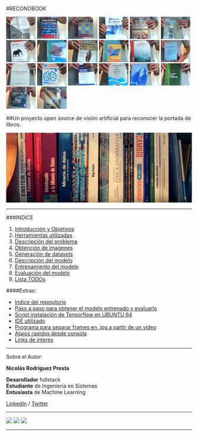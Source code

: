 #RECONOBOOK

<img src="./doc/img/1C.jpg" width="80">
<img src="./doc/img/2C.jpg" width="80">
<img src="./doc/img/3C.jpg" width="80">
<img src="./doc/img/4C.jpg" width="80">
<img src="./doc/img/5C.jpg" width="80"> 
<img src="./doc/img/6C.jpg" width="80"> 
<img src="./doc/img/7C.jpg" width="80"> 
<img src="./doc/img/8C.jpg" width="80"> 
<img src="./doc/img/9C.jpg" width="80"> 
<img src="./doc/img/10C.jpg" width="80"> 
<img src="./doc/img/11C.jpg" width="80"> 
<img src="./doc/img/12C.jpg" width="80">
<img src="./doc/img/13C.jpg" width="80"> 
<img src="./doc/img/14C.jpg" width="80"> 
<img src="./doc/img/15C.jpg" width="80"> 
<img src="./doc/img/16C.jpg" width="80"> 
<img src="./doc/img/17C.jpg" width="80"> 
<img src="./doc/img/18C.jpg" width="80"> 
<img src="./doc/img/19C.jpg" width="80"> 
<img src="./doc/img/20C.jpg" width="80">  

##Un proyecto open source de visión artificial para reconocer la portada de libros.

![Portada](./doc/img/portada2.jpg "Portada")

***

###INDICE
1.  [Introducción y Objetivos](./doc/objetivos.md)
2.  [Herramientas utilizadas](./doc/herramientas.md)
3.  [Descripción del problema](./doc/problema.md)
4.  [Obtención de imagenes](./doc/obtencion.md)
5.  [Generación de datasets](./doc/generacion.md)
6.  [Descripción del modelo](./doc/modelo.md)
7.  [Entrenamiento del modelo](./doc/entrenamiento.md)
8.  [Evaluación del modelo](./doc/evaluacion.md)
9. [Lista TODOs](./doc/TODO.md)


####Extras:
- [Indice del repositorio](./doc/indicerepo.md)
- [Paso a paso para obtener el modelo entrenado y evaluarlo](./doc/pasos.md)
- [Script instalación de Tensorflow en UBUNTU 64](./doc/ubuntu.md)
- [IDE utilizado](https://www.jetbrains.com/pycharm/)
- [Programa para separar frames en .jpg a partir de un video](https://www.dvdvideosoft.com/es/products/dvd/Free-Video-to-JPG-Converter.htm)
- [Atajos rapidos desde consola](./doc/atajos.md)
- [Links de interes](./doc/links.md)


***

Sobre el Autor:

**Nicolás Rodriguez Presta**


**Desarollador** fullstack  
**Estudiante** de Ingenieria en Sistemas   
**Entusiasta** de Machine Learning  


[LinkedIn](https://www.linkedin.com/in/nicolaspresta/) / 
[Twitter](https://twitter.com/nicolaspresta)

***

<img src="http://blog.desdelinux.net/wp-content/uploads/2016/04/ubuntu.png" height="200">
<img src="https://i.ytimg.com/vi/oZikw5k_2FM/maxresdefault.jpg" height="200">
<img src="https://upload.wikimedia.org/wikipedia/commons/thumb/a/a1/PyCharm_Logo.svg/1000px-PyCharm_Logo.svg.png" height="200">

***




